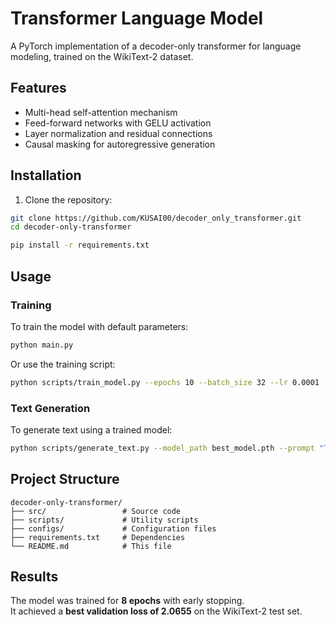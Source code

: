 # Transformer Language Model

A PyTorch implementation of a decoder-only transformer for language modeling, trained on the WikiText-2 dataset.

## Features

- Multi-head self-attention mechanism
- Feed-forward networks with GELU activation
- Layer normalization and residual connections
- Causal masking for autoregressive generation

## Installation

1. Clone the repository:
```bash
git clone https://github.com/KUSAI00/decoder_only_transformer.git
cd decoder-only-transformer

pip install -r requirements.txt
```

## Usage

### Training

To train the model with default parameters:

```bash
python main.py
```

Or use the training script:

```bash
python scripts/train_model.py --epochs 10 --batch_size 32 --lr 0.0001
```

### Text Generation

To generate text using a trained model:

```bash
python scripts/generate_text.py --model_path best_model.pth --prompt "The history of" --max_length 200
```

## Project Structure

```
decoder-only-transformer/
├── src/                 # Source code
├── scripts/             # Utility scripts
├── configs/             # Configuration files
├── requirements.txt     # Dependencies
└── README.md            # This file
```

## Results

The model was trained for **8 epochs** with early stopping.  
It achieved a **best validation loss of 2.0655** on the WikiText-2 test set.
